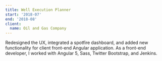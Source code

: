 ```yaml
---
title: Well Execution Planner
start: '2018-07'
end: '2018-08'
client: 
  name: Oil and Gas Company
---
```


Redesigned the UX, integrated a spotfire dashboard, and added new functionality
for client front-end Angular application. As a front-end developer, I worked
with Angular 5, Sass, Twitter Bootstrap, and Jenkins.
